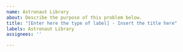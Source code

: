 ```yaml
---
name: Astronaut Library
about: Describe the purpose of this problem below.
title: "[Enter here the type of label] - Insert the title here"
labels: Astronaut Library
assignees: ''

---
```



